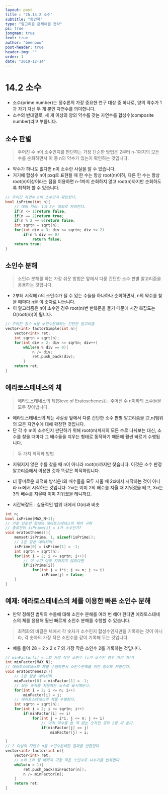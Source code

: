 ```yaml
---
layout: post
title : "Ch.14.2 소수"
subtitle: "종만북"
type: "알고리즘 문제해결 전략"
ps: true
jongman: true
text: true
author: "beenpow"
post-header: true
header-img: ""
order: 1
date: "2019-12-14"
---
```


# 14.2 소수

- 소수(prime number)는 정수론의 가장 중요한 연구 대상 중 하나로, 양의 약수가 1과 자기 자신 두 개
  뿐인 자연수를 의미합니다.
- 소수의 반대말로, 세 개 이상의 양의 약수를 갖는 자연수를 합성수(composite number)라고 부릅니다.

## 소수 판별

> 주어진 수 n이 소수인지를 판단하는 가장 단순한 방법은 2부터 n-1까지의 모든 수를 순회하면서 이 중
> n의 약수가 있는지 확인하는 것입니다.
- 약수가 하나도 없다면 n이 소수란 사실을 알 수 있습니다.
- 거기에 합성수 n이 pxq로 표현될 때 한 수는 항상 root(n)이하, 다른 한 수는 항상 
  root(n)이상이라는 점을 이용하면 n-1까지 순회하지 않고 root(n)까지만 순회하도록 최적화 할 수 있습니다.

```cpp
// 주어진 자연수 n이 소수인지 확인한다.
bool isPrime(int n){
    // 예외 처리: 1과 2는 예외로 처리한다.
    if(n <= 1)return false;
    if(n == 2)return true;
    if(n % 2 == 0)return false;
    int sqrtn = sqrt(n);
    for(int div = 3; div <= sqrtn; div += 2)
        if(n % div == 0)
            return false;
    return true;
}
```

## 소인수 분해

> 소인수 분해를 하는 가장 쉬운 방법은 앞에서 다룬 간단한 소수 판별 알고리즘을 응용하는 것입니다.
- 2부터 시작해 n의 소인수가 될 수 있는 수들을 하나하나 순회하면서, n의 약수를 찾을 때마다 n을 이
  숫자로 나눕니다.
- 이 알고리즘은 n이 소수인 경우 root(n)번 반복문을 돌기 때문에 시간 복잡도는 O(root(n))이 됩니다.

```cpp
// 주어진 정수 n을 소인수분해하는 간단한 알고리즘
vector<int> factorSimple(int n){
    vector<int> ret;
    int sqrtn = sqrt(n);
    for(int div = 2; div <= sqrtn; div++)
        while(n % div == 0){
            n /= div;
            ret.push_back(div);
        }
    return ret;
}
```

## 에라토스테네스의 체

> 에라토스테네스의 체(Sieve of Eratoschenes)는 주어진 수 n이하의 소수들을 모두 찾아냅니다.
- 에라토스테네스의 체는 사실상 앞에서 다룬 간단한 소수 판별 알고리즘을 [2,n]범위의 모든 자연수에
  대해 확장한 것입니다.
- 단 각 수 m이 소수인지 판단하기 위해 root(m)까지의 모든 수로 나눠보는 대신, 소수를 찾을 때마다 그
  배수들을 지우는 형태로 동작하기 때문에 훨씬 빠르게 수행됩니다.

> 두 가지 최적화 방법
- 지워지지 않은 수를 찾을 때 n이 아니라 root(n)까지만 찾습니다. 이것은 소수 판정 알고리즘에서 이용한
  것과 똑같은 최적화입니다.
- 더 흥미로운 최적화 방식은 i의 배수들을 모두 지울 때 2xi에서 시작하는 것이 아니라 ixi에서 시작하는
  것입니다. 2xi는 이미 2의 배수를 지울 때 지워졌을 테고, 3xi는 3의 배수를 지울때 이미 지워졌을
  테니까요.

- 시간복잡도 : 실용적인 범위 내에서 O(n)과 비슷

```cpp
int n;
bool isPrime[MAX_N+1];
// 가장 단순한 형태의 에라토스테네스의 체의 구현
// 종료한뒤 isPrime[i] = i가 소수인가?
void eratosthenes(){
    memset(isPrime, 1, sizeof(isPrime));
    // 1은 항상 예외처리!
    isPrime[0] = isPrime[1] = -1;
    int sqrtn = sqrt(n);
    for(int i = 2; i <= sqrtn; i++){
        // 이 수가 아직 지워지지 않았다면
        if(isPrime[i])
            for(int j = i*i; j <= n; j += i)
                isPrime[j] = false;
    }
}
```
## 예제: 에라토스테네스의 체를 이용한 빠른 소인수 분해

- 만약 정해진 범위의 수들에 대해 소인수 분해를 여러 번 해야 한다면 에라토스테네스의 체를 응용해 훨씬
  빠르게 소인수 분해를 수행할 수 있습니다.

> 최적화의 비결은 체에서 각 숫자가 소수인지 합성수인지만을 기록하는 것이 아니라, 각 숫자의 가장 작은
> 소인수를 같이 기록해 두는 것입니다.
- 예를 들어 28 = 2 x 2 x 7 의 가장 작은 소인수 2를 기록하는 것입니다.

```cpp
// minFactor[i] = i의 가장 작은 소인수 (i가 소수인 경우 자기 자신)
int minFactor[MAX_N];
// 에라토스테네스의 체를 수행하면서 소인수분해를 위한 정보도 저장한다.
void eratosthenes2(){
    // 1은 항상 예외처리
    minFactor[0] = minFactor[1] = -1;
    // 모든 숫자를 처음에는 소수로 표시해둔다.
    for(int i = 2; i <= n; i++)
        minFactor[i] = i;
    // 에라토스테네스의 체를 수행한다.
    int sqrtn = sqrt(n);
    for(int i = 2; i <= sqrtn; i++)
        if(minFactor[i] == i)
            for(int j = i*i; j <= n; j += i)
                // 아직 약수를 본 적 없는 숫자인 경우 i를 써 둔다.
                if(minFactor[j] == j)
                    minFactor[j] = i;

}
// 2 이상의 자연수 n을 소인수분해한 결과를 반환한다.
vector<int> factor(int n){
    vector<int> ret;
    // n이 1이 될 때까지 가장 작은 소인수로 나누기를 반복한다.
    while(n > 1){
        ret.push_back(minFactor[n]);
        n /= minFactor[n];
    }
    return ret;
}
```
